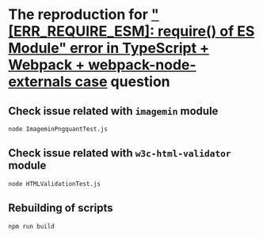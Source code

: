 # The reproduction for ["[ERR_REQUIRE_ESM]: require() of ES Module" error in TypeScript + Webpack + webpack-node-externals case](https://stackoverflow.com/q/79259711/4818123) question


## Check issue related with `imagemin` module

```
node ImageminPngquantTest.js
```

## Check issue related with `w3c-html-validator` module

```
node HTMLValidationTest.js
```

## Rebuilding of scripts

```
npm run build
```
